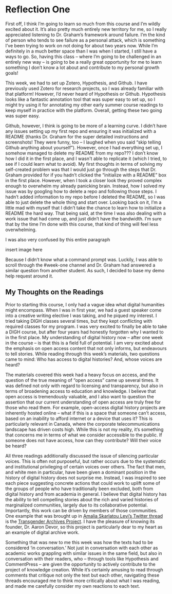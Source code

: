 # Reflection One

First off, I think I’m going to learn so much from this course and I’m wildly excited about it. It’s also pretty much entirely new territory for me, so I really appreciated listening to Dr. Graham’s framework around failure. I’m the kind of person who tends to see failure as a personal attack, which is something I’ve been trying to work on not doing for about two years now. While I’m definitely in a much better space than I was when I started, I still have a ways to go. So, having this class – where I’m going to be challenged in an entirely new way – is going to be a really great opportunity for me to learn something I don’t know a lot about and contribute to my personal growth goals! 

This week, we had to set up Zotero, Hypothesis, and Github. I have previously used Zotero for research projects, so I was already familiar with that platform! However, I’d never heard of Hypothesis or Github. Hypothesis looks like a fantastic annotation tool that was super easy to set up, so I might try using it for annotating my other early summer course readings to keep myself in practice with the platform. Overall, getting these two going was super easy. 

Github, however, I think is going to be more of a learning curve. I didn’t have any issues setting up my first repo and ensuring it was initialized with a README (thanks Dr. Graham for the super detailed instructions and screenshots! They were funny, too – I laughed when you said “skip telling Github anything about yourself”). However, once I had everything set up, I somehow managed to delete my README from my repo??? I don’t know how I did it in the first place, and I wasn't able to replicate it (which I tried, to see if I could learn what to avoid). My first thoughts in terms of solving my self-created problem was that I would just go through the steps that Dr. Graham provided for if you hadn’t clicked the “initialize with a README” box in the first place. However, when I took a closer look they proved complex enough to overwhelm my already panicking brain. Instead, how I solved my issue was by googling how to delete a repo and following those steps. I hadn’t added information to my repo before I deleted the README, so I was able to just delete the whole thing and start over. Looking back on it, I’m a little mad with myself that I didn’t take the chance to learn how to initialize a README the hard way. That being said, at the time I was also dealing with a work issue that had come up, and just didn’t have the bandwidth. I’m sure that by the time I’m done with this course, that kind of thing will feel less overwhelming. 

I was also very confused by this entire paragraph

insert image here

Because I didn’t know what a command prompt was. Luckily, I was able to scroll through the #week-one channel and Dr. Graham had answered a similar question from another student. As such, I decided to base my demo help request around it. 

## My Thoughts on the Readings

Prior to starting this course, I only had a vague idea what digital humanities might encompass. When I was in first year, we had a guest speaker come into a creative writing elective I was taking, and he piqued my interest. I tried taking DIGH classes several times, but they kept conflicting with required classes for my program. I was very excited to finally be able to take a DIGH course, but after four years had honestly forgotten why I wanted to in the first place. My understanding of digital history now – after one week in the course – is that this is a field full of potential. I am very excited about the emphasis on open access content that not only informs, but endeavours to tell stories. While reading through this week’s materials, two questions came to mind: Who has access to digital histories? And, whose voices are heard?

The materials covered this week had a heavy focus on access, and the question of the true meaning of “open access” came up several times. It was defined not only with regard to licensing and transparency, but also in terms of broadening access to education and knowledge. I believe that open access is tremendously valuable, and I also want to question the assertion that our current understanding of open access are truly free for those who read them. For example, open-access digital history projects are inherently hosted online – what if this is a space that someone can’t access, based on an inability to afford internet or a device that uses it? This is particularly relevant in Canada, where the corporate telecommunications landscape has driven costs high. While this is not my reality, it’s something that concerns me in terms of what we consider accessible to the public. If someone does not have access, how can they contribute? Will their voice be heard?

All three readings additionally discussed the issue of silencing particular voices. This is often not purposeful, but rather occurs due to the systematic and institutional privileging of certain voices over others. The fact that men, and white men in particular, have been given a dominant position in the history of digital history does not surprise me. Instead, I was inspired to see each piece suggesting concrete actions that could work to uplift some of the groups of people who have traditionally been excluded, both from digital history and from academia in general. I believe that digital history has the ability to tell compelling stories about the rich and varied histories of marginalized communities, largely due to its collaborative potential. Importantly, this work can be driven by members of those communities. One example that was brought up in [Amalia Skarlatou Levi’s Twitter thread](https://twitter.com/amaliasl/status/1245544256212807680) is the [Transgender Archives Project](https://www.digitaltransgenderarchive.net/). I have the pleasure of knowing its founder, Dr. Aaron Devor, so this project is particularly dear to my heart as an example of digital archive work. 

Something that was new to me this week was how the texts had to be considered ‘in conversation.’ Not just in conversation with each other as academic works grappling with similar issues in the same field, but also in conversation with their readers, who – through tools like Hypothesis and CommentPress – are given the opportunity to actively contribute to the project of knowledge creation. While it’s certainly amusing to read through comments that critique not only the text but each other, navigating these threads encouraged me to think more critically about what I was reading, and made me carefully consider my own reactions to each text.  
